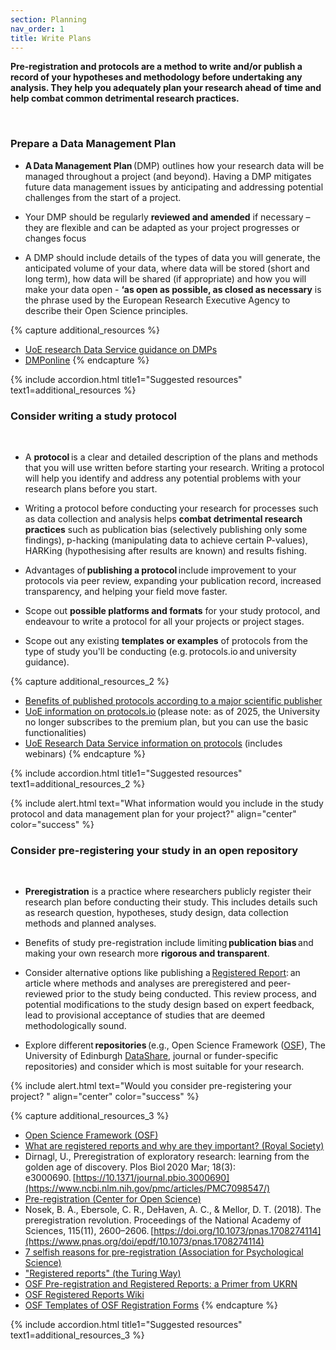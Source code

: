 ```yaml
---
section: Planning
nav_order: 1
title: Write Plans
---
```


**Pre-registration and protocols are a method to write and/or publish a record of your hypotheses and methodology before undertaking any analysis. They help you adequately plan your research ahead of time and help combat common detrimental research practices.** 

  
### Prepare a Data Management Plan 

- **A Data Management Plan** (DMP) outlines how your research data will be managed throughout a project (and beyond). Having a DMP mitigates future data management issues by anticipating and addressing potential challenges from the start of a project. 

- Your DMP should be regularly **reviewed and amended** if necessary – they are flexible and can be adapted as your project progresses or changes focus 

- A DMP should include details of the types of data you will generate, the anticipated volume of your data, where data will be stored (short and long term), how data will be shared (if appropriate) and how you will make your data open - **‘as open as possible, as closed as necessary** is the phrase used by the European Research Executive Agency to describe their Open Science principles. 

{% capture additional_resources %}
- [UoE research Data Service guidance on DMPs](https://library.ed.ac.uk/research-support/research-data-service/before/writing-a-data-management-plan)
- [DMPonline](https://dmponline.ed.ac.uk/?perform_check=false)
{% endcapture %}

{% include accordion.html title1="Suggested resources" text1=additional_resources %}

### Consider writing a study protocol 

  

- A **protocol** is a clear and detailed description of the plans and methods that you will use written before starting your research. Writing a protocol will help you identify and address any potential problems with your research plans before you start. 

- Writing a protocol before conducting your research for processes such as data collection and analysis helps **combat detrimental research practices** such as publication bias (selectively publishing only some findings), p-hacking (manipulating data to achieve certain P-values), HARKing (hypothesising after results are known) and results fishing.  

- Advantages of **publishing a protocol** include improvement to your protocols via peer review, expanding your publication record, increased transparency, and helping your field move faster.  

- Scope out **possible platforms and formats** for your study protocol, and endeavour to write a protocol for all your projects or project stages. 

- Scope out any existing **templates or examples** of protocols from the type of study you'll be conducting (e.g. protocols.io and university guidance). 

{% capture additional_resources_2 %}
- [Benefits of published protocols according to a major scientific publisher](https://plos.org/protocols/)
- [UoE information on protocols.io](https://digitalresearchservices.ed.ac.uk/resources/protocols.io) (please note: as of 2025, the University no longer subscribes to the premium plan, but you can use the basic functionalities)
- [UoE Research Data Service information on protocols](https://www.ed.ac.uk/information-services/research-support/research-data-service/during/open-research-tools/protocols) (includes webinars)
{% endcapture %}

{% include accordion.html title1="Suggested resources" text1=additional_resources_2 %}

{% include alert.html text="What information would you include in the study protocol and data management plan for your project?" align="center" color="success" %}  

 
### Consider pre-registering your study in an open repository  

  
- **Preregistration** is a practice where researchers publicly register their research plan before conducting their study. This includes details such as research question, hypotheses, study design, data collection methods and planned analyses. 

- Benefits of study pre-registration include limiting **publication bias** and   
making your own research more **rigorous and transparent**.  

- Consider alternative options like publishing a [Registered Report](https://royalsociety.org/blog/2016/11/registered-reports-what-are-they-and-why-are-they-important/): an article where methods and analyses are preregistered and peer-reviewed prior to the study being conducted. This review process, and potential modifications to the study design based on expert feedback, lead to provisional acceptance of studies that are deemed methodologically sound.  

- Explore different **repositories** (e.g., Open Science Framework ([OSF](https://osf.io/)), The University of Edinburgh [DataShare](https://datashare.ed.ac.uk/), journal or funder-specific repositories) and consider which is most suitable for your research.  

{% include alert.html text="Would you consider pre-registering your project? " align="center" color="success" %}  

{% capture additional_resources_3 %}
- [Open Science Framework (OSF)](http://osf.io/)
- [What are registered reports and why are they important? (Royal Society)](https://royalsociety.org/blog/2016/11/registered-reports-what-are-they-and-why-are-they-important/)
- Dirnagl, U., Preregistration of exploratory research: learning from the golden age of discovery. Plos Biol 2020 Mar; 18(3): e3000690. [https://10.1371/journal.pbio.3000690](https://www.ncbi.nlm.nih.gov/pmc/articles/PMC7098547/)
- [Pre-registration (Center for Open Science)](https://www.cos.io/initiatives/prereg)
- Nosek, B. A., Ebersole, C. R., DeHaven, A. C., & Mellor, D. T. (2018). The preregistration revolution. Proceedings of the National Academy of Sciences, 115(11), 2600–2606. [https://doi.org/10.1073/pnas.1708274114](https://www.pnas.org/doi/epdf/10.1073/pnas.1708274114)
- [7 selfish reasons for pre-registration (Association for Psychological Science)](https://www.psychologicalscience.org/observer/seven-selfish-reasons-for-preregistration#.WR3HblMrLOS)
- ["Registered reports" (the Turing Way)](https://the-turing-way.netlify.app/communication/dif-articles/reg#cm-dif-articles-registered-reports)
- [OSF Pre-registration and Registered Reports: a Primer from UKRN](https://osf.io/preprints/osf/8v2n7_v1)
- [OSF Registered Reports Wiki](https://osf.io/3wct2/wiki/home/)
- [OSF Templates of OSF Registration Forms](https://osf.io/zab38/)
{% endcapture %}

{% include accordion.html title1="Suggested resources" text1=additional_resources_3 %}
